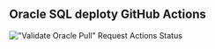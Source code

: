 ## Oracle SQL deploty GitHub Actions
!["Validate Oracle Pull" Request Actions Status](https://github.com/mfoiadelli/hello-github-actions/actions/workflows/validate-oracle-pull-request.yml/badge.svg?event=pull_request)
